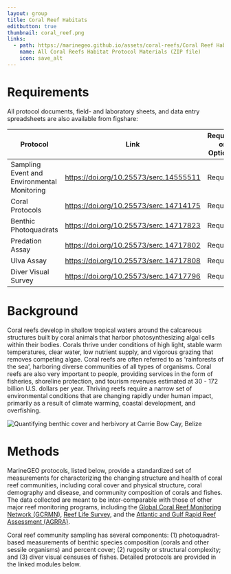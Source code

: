 ```yaml
---
layout: group
title: Coral Reef Habitats
editbutton: true
thumbnail: coral_reef.png
links:
  - path: https://marinegeo.github.io/assets/coral-reefs/Coral Reef Habitats.zip
    name: All Coral Reefs Habitat Protocol Materials (ZIP file)
    icon: save_alt
---
```


# Requirements
All protocol documents, field- and laboratory sheets, and data entry spreadsheets are also available from figshare:

| Protocol  | Link | Required or Optional |
| ------------- | ------------- | ------------- |
| Sampling Event and Environmental Monitoring  | https://doi.org/10.25573/serc.14555511  | Required |
| Coral Protocols | https://doi.org/10.25573/serc.14714175  | Required |
| Benthic Photoquadrats | https://doi.org/10.25573/serc.14717823 | Required |
| Predation Assay | https://doi.org/10.25573/serc.14717802  | Required |
| Ulva Assay | https://doi.org/10.25573/serc.14717808 | Required |
| Diver Visual Survey | https://doi.org/10.25573/serc.14717796  | Required |

# Background

Coral reefs develop in shallow tropical waters around the calcareous structures built by coral animals that harbor photosynthesizing algal cells within their bodies. Corals thrive under conditions of high light, stable warm temperatures, clear water, low nutrient supply, and vigorous grazing that removes competing algae. Coral reefs are often referred to as 'rainforests of the sea', harboring diverse communities of all types of organisms. Coral reefs are also very important to people, providing services in the form of fisheries, shoreline protection, and tourism revenues estimated at 30 - 172 billion U.S. dollars per year. Thriving reefs require a narrow set of environmental conditions that are changing rapidly under human impact, primarily as a result of climate warming, coastal development, and overfishing.


![Quantifying benthic cover and herbivory at Carrie Bow Cay, Belize]({{site.baseurl}}/assets/coral-reefs/Benthicquadrat-with-weedpops_201710_Carrie-Bow-Cay_Ross-Whippo.JPG)


# Methods

MarineGEO protocols, listed below, provide a standardized set of measurements for characterizing the changing structure and health of coral reef communities, including coral cover and physical structure, coral demography and disease, and community composition of corals and fishes. The data collected are meant to be inter-comparable with those of other major reef monitoring programs, including the <a href="https://www.icriforum.org/gcrmn">Global Coral Reef Monitoring Network (GCRMN)</a>,  <a href="https://reeflifesurvey.com/">Reef Life Survey</a>, and the <a href="http://www.agrra.org/">Atlantic and Gulf Rapid Reef Assessment (AGRRA)</a>.

Coral reef community sampling has several components: (1) photoquadrat-based measurements of benthic species composition (corals and other sessile organisms) and percent cover; (2) rugosity or structural complexity; and (3) diver visual censuses of fishes. Detailed protocols are provided in the linked modules below.
